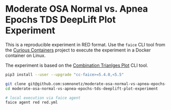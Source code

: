 # Moderate OSA Normal vs. Apnea Epochs TDS DeepLift Plot Experiment

This is a reproducible experiment in RED format. Use the `faice` CLI tool from the [Curious Containers](https://www.curious-containers.cc) project to execute the experiment in a Docker container on Linux.

The experiment is based on the [Combination Trianlges Plot](https://github.com/somnonetz/combination-triangles-plot) CLI tool.

```bash
pip3 install --user --upgrade "cc-faice>=5.4.0,<5.5"

git clone git@github.com:somnonetz/moderate-osa-normal-vs-apnea-epochs-tds-deeplift-plot-experiment.git
cd moderate-osa-normal-vs-apnea-epochs-tds-deeplift-plot-experiment

# local execution via faice agent
faice agent red red.yml
```
